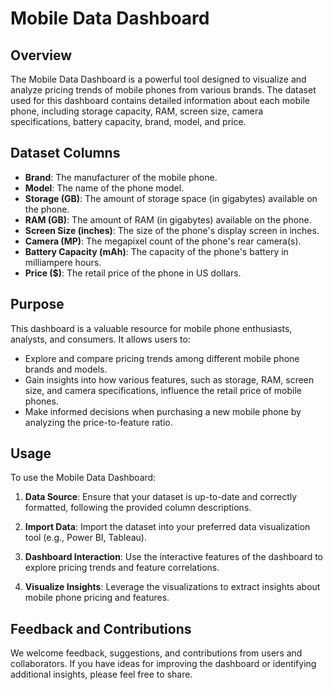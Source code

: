 # Mobile Data Dashboard

## Overview

The Mobile Data Dashboard is a powerful tool designed to visualize and analyze pricing trends of mobile phones from various brands. The dataset used for this dashboard contains detailed information about each mobile phone, including storage capacity, RAM, screen size, camera specifications, battery capacity, brand, model, and price.

## Dataset Columns

- **Brand**: The manufacturer of the mobile phone.
- **Model**: The name of the phone model.
- **Storage (GB)**: The amount of storage space (in gigabytes) available on the phone.
- **RAM (GB)**: The amount of RAM (in gigabytes) available on the phone.
- **Screen Size (inches)**: The size of the phone's display screen in inches.
- **Camera (MP)**: The megapixel count of the phone's rear camera(s).
- **Battery Capacity (mAh)**: The capacity of the phone's battery in milliampere hours.
- **Price ($)**: The retail price of the phone in US dollars.

## Purpose

This dashboard is a valuable resource for mobile phone enthusiasts, analysts, and consumers. It allows users to:

- Explore and compare pricing trends among different mobile phone brands and models.
- Gain insights into how various features, such as storage, RAM, screen size, and camera specifications, influence the retail price of mobile phones.
- Make informed decisions when purchasing a new mobile phone by analyzing the price-to-feature ratio.

## Usage

To use the Mobile Data Dashboard:

1. **Data Source**: Ensure that your dataset is up-to-date and correctly formatted, following the provided column descriptions.

2. **Import Data**: Import the dataset into your preferred data visualization tool (e.g., Power BI, Tableau).

3. **Dashboard Interaction**: Use the interactive features of the dashboard to explore pricing trends and feature correlations.

4. **Visualize Insights**: Leverage the visualizations to extract insights about mobile phone pricing and features.

## Feedback and Contributions

We welcome feedback, suggestions, and contributions from users and collaborators. If you have ideas for improving the dashboard or identifying additional insights, please feel free to share.
